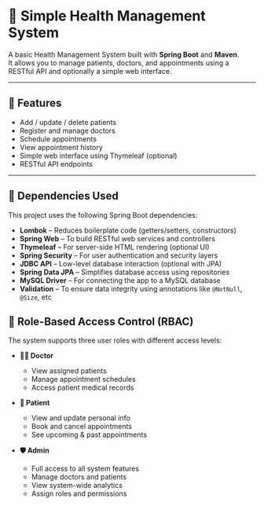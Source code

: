 # 🏥 Simple Health Management System

A basic Health Management System built with **Spring Boot** and **Maven**.  
It allows you to manage patients, doctors, and appointments using a RESTful API and optionally a simple web interface.

---

## 🚀 Features

- Add / update / delete patients
- Register and manage doctors
- Schedule appointments
- View appointment history
- Simple web interface using Thymeleaf (optional)
- RESTful API endpoints

---

## 🧩 Dependencies Used

This project uses the following Spring Boot dependencies:

- **Lombok** – Reduces boilerplate code (getters/setters, constructors)
- **Spring Web** – To build RESTful web services and controllers
- **Thymeleaf** – For server-side HTML rendering (optional UI)
- **Spring Security** – For user authentication and security layers
- **JDBC API** – Low-level database interaction (optional with JPA)
- **Spring Data JPA** – Simplifies database access using repositories
- **MySQL Driver** – For connecting the app to a MySQL database
- **Validation** – To ensure data integrity using annotations like `@NotNull`, `@Size`, etc

## 🔐 Role-Based Access Control (RBAC)

The system supports three user roles with different access levels:

- **👨‍⚕️ Doctor**
  - View assigned patients
  - Manage appointment schedules
  - Access patient medical records

- **🧍 Patient**
  - View and update personal info
  - Book and cancel appointments
  - See upcoming & past appointments

- **🛡️ Admin**
  - Full access to all system features
  - Manage doctors and patients
  - View system-wide analytics
  - Assign roles and permissions


